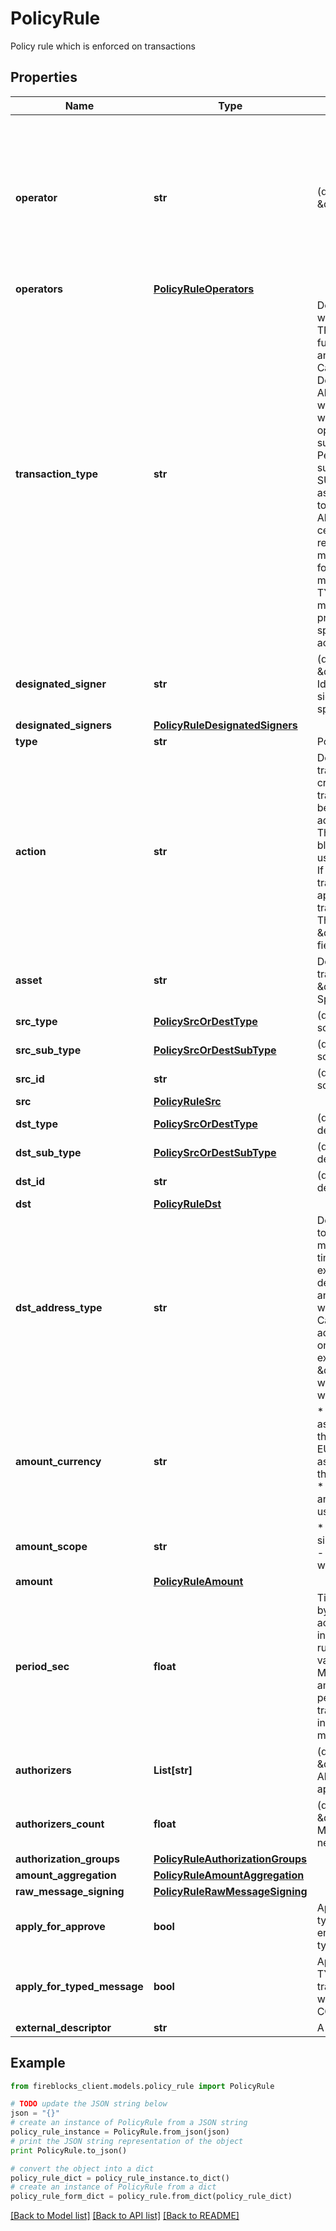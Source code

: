 # PolicyRule

Policy rule which is enforced on transactions

## Properties

Name | Type | Description | Notes
------------ | ------------- | ------------- | -------------
**operator** | **str** | (deprecated - replaced by \&quot;operators\&quot;)  | Defines users who can initiate the type of transaction to which the rule applies. options are * \&quot;*\&quot; - All users are allowed * Specific User id | [optional] 
**operators** | [**PolicyRuleOperators**](PolicyRuleOperators.md) |  | [optional] 
**transaction_type** | **str** | Defines the type of transaction to which the rule applies.   * TRANSFER - Default. Transfers funds from one account to another   * CONTRACT_CALL - Calls a smart contract, mainly for DeFi operations.   * APPROVE - Allows a smart contract to withdraw from a designated wallet.   * MINT - Perform a mint operation (increase supply) on a supported token   * BURN - Perform a burn operation (reduce supply) on a supported token   * SUPPLY - Use for DeFi to lend assets   * REDEEM - Use for DeFi to get lending back   * STAKE - Allows you to allocate and lock certain assets for earning staking rewards.   * RAW - An off-chain message with no predefined format, use it to sign any message with your private key.   * TYPED_MESSAGE - An off-chain message type that follows a predefined format, used to sign specific messages that are not actual transactions.  | [optional] 
**designated_signer** | **str** | (deprecated - replaced by \&quot;designatedSigners\&quot;) Id representing the user who signs transactions that match a specific rule | [optional] 
**designated_signers** | [**PolicyRuleDesignatedSigners**](PolicyRuleDesignatedSigners.md) |  | [optional] 
**type** | **str** | Policy rule type | 
**action** | **str** | Defines what occurs when a transaction meets the rule&#39;s criteria * ALLOW - The transaction goes through and can be signed without requiring additional approvals * BLOCK - The transaction is automatically blocked * 2-TIER - Only these users or user groups can approve             If any of them reject the transaction before the required approval threshold is met, the transaction doesn&#39;t go through            The list of entities are set is \&quot;authorizationGroups\&quot; field  | 
**asset** | **str** | Defines the type of asset being transacted, options are * \&quot;*\&quot; - All assets * Specific asset  | 
**src_type** | [**PolicySrcOrDestType**](PolicySrcOrDestType.md) | (deprecated - replaced by &quot;src&quot;) source account type | [optional] 
**src_sub_type** | [**PolicySrcOrDestSubType**](PolicySrcOrDestSubType.md) | (deprecated - replaced by &quot;src&quot;) source sub account type | [optional] 
**src_id** | **str** | (deprecated - replaced by &quot;src&quot;) source account id | [optional] 
**src** | [**PolicyRuleSrc**](PolicyRuleSrc.md) |  | [optional] 
**dst_type** | [**PolicySrcOrDestType**](PolicySrcOrDestType.md) | (deprecated - replaced by &quot;dst&quot;) destination account type | [optional] 
**dst_sub_type** | [**PolicySrcOrDestSubType**](PolicySrcOrDestSubType.md) | (deprecated - replaced by &quot;dst&quot;) destination sub account type | [optional] 
**dst_id** | **str** | (deprecated - replaced by &quot;dst&quot;) destination account id | [optional] 
**dst** | [**PolicyRuleDst**](PolicyRuleDst.md) |  | [optional] 
**dst_address_type** | **str** | Defines whether the destination to which you are sending funds must be whitelisted, to allow one-time transfers to non-whitelisted external addresses, or both. By default, you can only transfer to an external address after it’s whitelisted.   * WHITELISTED - Can only be sent to whitelisted addresses.   * ONE_TIME - Can only be sent to non-whitelisted external addresses.   * \&quot;*\&quot; - can be sent to whitelisted addresses or non-whitelisted external  | [optional] 
**amount_currency** | **str** | * USD - Limits the amount of any asset users can transfer based on the USD equivalent of the asset. * EUR - Limits the amount of any asset users can transfer based on the EURO equivalent of the asset. * NATIVE - Limits the amount of an asset a user can transfer when using a specific asset.  | 
**amount_scope** | **str** | * SINGLE_TX - limit applies to a single transaction * TIMEFRAME - limit applies to all transactions within the defined time period  | 
**amount** | [**PolicyRuleAmount**](PolicyRuleAmount.md) |  | 
**period_sec** | **float** | Time period in seconds applied by the amountScope field to accumulate transferred amounts in transactions that match the rule, until the total exceeds the value you specify under Minimum. When the specified amount is reached within that period, whether by one or many transactions, further transactions in that period either fail or require more approvals.  | 
**authorizers** | **List[str]** | (deprecated - replaced by \&quot;authorizationGroups\&quot;) Allowed entities which can approves a transaction | [optional] 
**authorizers_count** | **float** | (deprecated - replaced by \&quot;authorizationGroups\&quot;) Min amount of entities which are needed to approve a transaction | [optional] 
**authorization_groups** | [**PolicyRuleAuthorizationGroups**](PolicyRuleAuthorizationGroups.md) |  | [optional] 
**amount_aggregation** | [**PolicyRuleAmountAggregation**](PolicyRuleAmountAggregation.md) |  | [optional] 
**raw_message_signing** | [**PolicyRuleRawMessageSigning**](PolicyRuleRawMessageSigning.md) |  | [optional] 
**apply_for_approve** | **bool** | Applying this rule over APPROVE type transactions (can only be enabled when rule&#39;s transaction type is TRANSFER) | [optional] 
**apply_for_typed_message** | **bool** | Applying this rule over TYPED_MESSAGE type transactions (can only be enabled when rule&#39;s transaction type is CONTRACT_CALL) | [optional] 
**external_descriptor** | **str** | A unique id identifying the rule | [optional] 

## Example

```python
from fireblocks_client.models.policy_rule import PolicyRule

# TODO update the JSON string below
json = "{}"
# create an instance of PolicyRule from a JSON string
policy_rule_instance = PolicyRule.from_json(json)
# print the JSON string representation of the object
print PolicyRule.to_json()

# convert the object into a dict
policy_rule_dict = policy_rule_instance.to_dict()
# create an instance of PolicyRule from a dict
policy_rule_form_dict = policy_rule.from_dict(policy_rule_dict)
```
[[Back to Model list]](../README.md#documentation-for-models) [[Back to API list]](../README.md#documentation-for-api-endpoints) [[Back to README]](../README.md)


